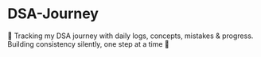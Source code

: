 # DSA-Journey
📘 Tracking my DSA journey with daily logs, concepts, mistakes &amp; progress. Building consistency silently, one step at a time 🚀
